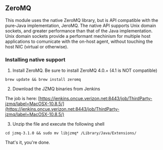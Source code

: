 ## ZeroMQ

This module uses the native ZeroMQ library, but is API compatible with the pure-Java implementation, JeroMQ. The native API supports Unix domain sockets, and greater performance than that of the Java implementation. Unix domain sockets provide a performant mechinism for multiple host applications to comunicate with the on-host agent, without touching the host NIC (virtual or otherwise). 

### Installing native support

1. Install ZeroMQ. Be sure to install ZeroMQ 4.0.+ (4.1 is NOT compatible)

```
brew update && brew install zeromq
```

2. Download the JZMQ binaries from Jenkins

The job is here: [https://jenkins.oncue.verizon.net:8443/job/ThirdParty-jzmq/label=MacOSX-10.8.5/](https://jenkins.oncue.verizon.net:8443/job/ThirdParty-jzmq/label=MacOSX-10.8.5/)

3. Unzip the file and execute the following shell

```
cd jzmq-3.1.0 && sudo mv libjzmq* /Library/Java/Extensions/

```

That's it, you're done.